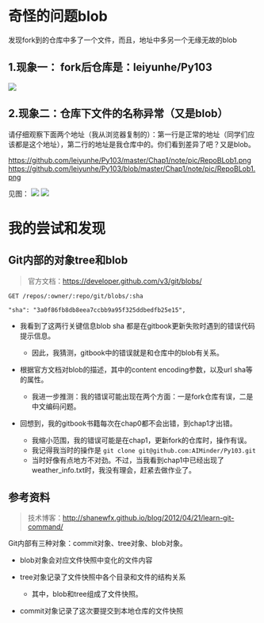 # 奇怪的问题blob
发现fork到的仓库中多了一个文件，而且，地址中多另一个无缘无故的blob

## 1.现象一： fork后仓库是：leiyunhe/Py103

![](https://github.com/leiyunhe/Py103/blob/master/Chap1/note/pic/githubRepoScreen.png?raw=true)

## 2.现象二：仓库下文件的名称异常（又是blob）

请仔细观察下面两个地址（我从浏览器复制的）：第一行是正常的地址（同学们应该都是这个地址），第二行的地址是我仓库中的。你们看到差异了吧？又是blob。

https://github.com/leiyunhe/Py103/master/Chap1/note/pic/RepoBLob1.png
https://github.com/leiyunhe/Py103/blob/master/Chap1/note/pic/RepoBLob1.png


见图：
![](https://github.com/leiyunhe/Py103/blob/master/Chap1/note/pic/RepoBLob1.png?raw=true)
![](https://github.com/leiyunhe/Py103/blob/master/Chap1/note/pic/RepoBLob2.png?raw=true)


# 我的尝试和发现

## Git内部的对象tree和blob

>官方文档：https://developer.github.com/v3/git/blobs/

```GET /repos/:owner/:repo/git/blobs/:sha```

```"sha": "3a0f86fb8db8eea7ccbb9a95f325ddbedfb25e15",```

+ 我看到了这两行关键信息blob  sha 都是在gitbook更新失败时遇到的错误代码提示信息。
	- 因此，我猜测，gitbook中的错误就是和仓库中的blob有关系。

+ 根据官方文档对blob的描述，其中的content encoding参数，以及url sha等的属性。
	- 我进一步推测：我的错误可能出现在两个方面：一是fork仓库有误，二是中文编码问题。
	
+ 回想到，我的gitbook书籍每次在chap0都不会出错，到chap1才出错。
	- 我缩小范围，我的错误可能是在chap1，更新fork的仓库时，操作有误。
	- 我记得我当时的操作是 ```git clone git@github.com:AIMinder/Py103.git```
	- 当时好像有点地方不对劲。不过，当我看到chap1中已经出现了weather_info.txt时，我没有理会，赶紧去做作业了。


## 参考资料

>技术博客：http://shanewfx.github.io/blog/2012/04/21/learn-git-command/

Git内部有三种对象：commit对象、tree对象、blob对象。

+ blob对象会对应文件快照中变化的文件内容
+ tree对象记录了文件快照中各个目录和文件的结构关系

	- 其中，blob和tree组成了文件快照。

+ commit对象记录了这次要提交到本地仓库的文件快照





